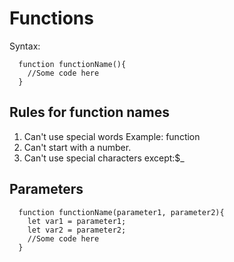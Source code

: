 # Functions

Syntax:

```
  function functionName(){
    //Some code here
  }
```

## Rules for function names

1. Can't use special words Example: function
2. Can't start with a number.
3. Can't use special characters except:$_

## Parameters

```
  function functionName(parameter1, parameter2){
    let var1 = parameter1;
    let var2 = parameter2;
    //Some code here
  }
```